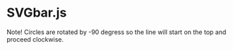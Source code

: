 # SVGbar.js

Note! Circles are rotated by -90 degress so the line will start on the top and proceed clockwise.